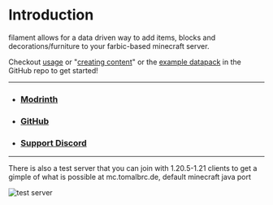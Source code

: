 # Introduction

filament allows for a data driven way to add items, blocks and decorations/furniture to your farbic-based minecraft server.

Checkout [usage](USAGE.md) or "[creating content](content)" or the [example datapack](https://github.com/tomalbrc/filament/tree/main/example_datapack/) in the GitHub repo to get started!

---

- ### [Modrinth](https://modrinth.com/mod/filament)
- ### [GitHub](https://github.com/tomalbrc/filament)
- ### [Support Discord](https://discord.gg/9X6w2kfy89)

---

There is also a test server that you can join with 1.20.5-1.21 clients to get a gimple of what is possible at
mc.tomalbrc.de, default minecraft java port

![test server](https://api.loohpjames.com/serverbanner.png?ip=mc.tomalbrc.de)
